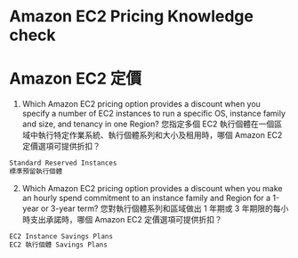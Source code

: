 # Amazon EC2 Pricing Knowledge check
# Amazon EC2 定價

1. Which Amazon EC2 pricing option provides a discount when you specify a number of EC2 instances to run a specific OS, instance family and size, and tenancy in one Region? 您指定多個 EC2 執行個體在一個區域中執行特定作業系統、執行個體系列和大小及租用時，哪個 Amazon EC2 定價選項可提供折扣？
```bash
Standard Reserved Instances
標準預留執行個體
```

2. Which Amazon EC2 pricing option provides a discount when you make an hourly spend commitment to an instance family and Region for a 1-year or 3-year term? 您對執行個體系列和區域做出 1 年期或 3 年期限的每小時支出承諾時，哪個 Amazon EC2 定價選項可提供折扣？
```bash
EC2 Instance Savings Plans
EC2 執行個體 Savings Plans
```
